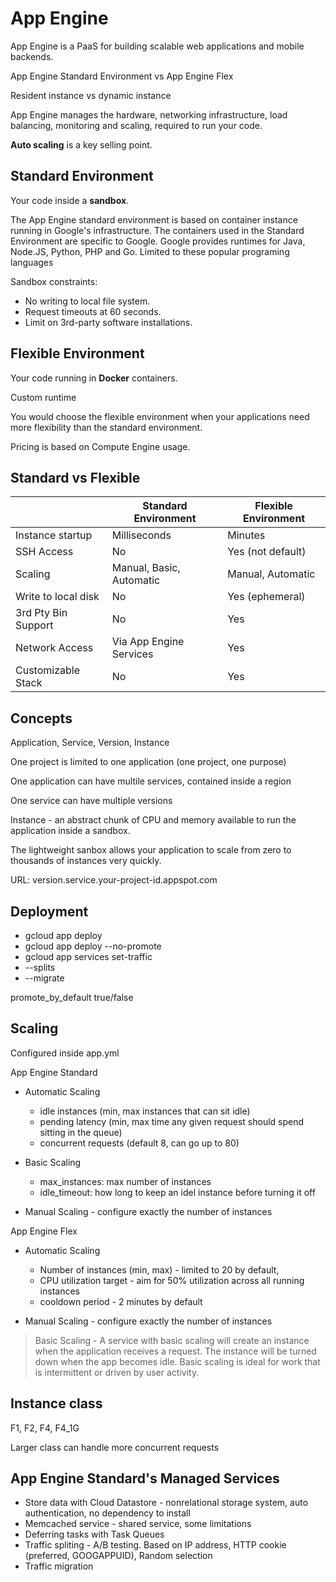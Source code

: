 # App Engine

App Engine is a PaaS for building scalable web applications and mobile backends.

App Engine Standard Environment vs App Engine Flex

Resident instance vs dynamic instance

App Engine manages the hardware, networking infrastructure, load balancing, monitoring and scaling, required to run your code.

__Auto scaling__ is a key selling point.

## Standard Environment

Your code inside a __sandbox__.

The App Engine standard environment is based on container instance running in Google's infrastructure.
The containers used in the Standard Environment are specific to Google. Google provides runtimes for Java, Node.JS, Python, PHP and Go. Limited to these popular programing languages

Sandbox constraints:

* No writing to local file system.
* Request timeouts at 60 seconds.
* Limit on 3rd-party software installations.

## Flexible Environment

Your code running in __Docker__ containers.

Custom runtime

You would choose the flexible environment when your applications need more flexibility than the standard environment.

Pricing is based on Compute Engine usage.

## Standard vs Flexible

|                     | Standard Environment     | Flexible Environment |
|---------------------|--------------------------|----------------------|
| Instance startup    | Milliseconds             | Minutes              |
| SSH Access          | No                       | Yes (not default)    |
| Scaling             | Manual, Basic, Automatic | Manual, Automatic    |
| Write to local disk | No                       | Yes (ephemeral)      |
| 3rd Pty Bin Support | No                       | Yes                  |
| Network Access      | Via App Engine Services  | Yes                  |
| Customizable Stack  | No                       | Yes                  |

## Concepts

Application, Service, Version, Instance

One project is limited to one application (one project, one purpose)

One application can have multile services, contained inside a region

One service can have multiple versions

Instance - an abstract chunk of CPU and memory available to run the application inside a sandbox.

The lightweight sanbox allows your application to scale from zero to thousands of instances very quickly.

URL: version.service.your-project-id.appspot.com

## Deployment

* gcloud app deploy
* gcloud app deploy --no-promote
* gcloud app services set-traffic
* --splits
* --migrate

promote_by_default true/false

## Scaling

Configured inside app.yml

App Engine Standard

* Automatic Scaling
  * idle instances (min, max instances that can sit idle)
  * pending latency (min, max time any given request should spend sitting in the queue)
  * concurrent requests (default 8, can go up to 80)

* Basic Scaling
  * max_instances: max number of instances
  * idle_timeout: how long to keep an idel instance before turning it off

* Manual Scaling - configure exactly the number of instances

App Engine Flex

* Automatic Scaling
  * Number of instances (min, max) - limited to 20 by default, 
  * CPU utilization target - aim for 50% utilization across all running instances
  * cooldown period - 2 minutes by default

* Manual Scaling - configure exactly the number of instances

> Basic Scaling - A service with basic scaling will create an instance when the application receives a request. The instance will be turned down when the app becomes idle. Basic scaling is ideal for work that is intermittent or driven by user activity.

## Instance class

F1, F2, F4, F4_1G

Larger class can handle more concurrent requests

## App Engine Standard's Managed Services

* Store data with Cloud Datastore - nonrelational storage system, auto authentication, no dependency to install
* Memcached service - shared service, some limitations
* Deferring tasks with Task Queues
* Traffic spliting - A/B testing. Based on IP address, HTTP cookie (preferred, GOOGAPPUID), Random selection
* Traffic migration 
